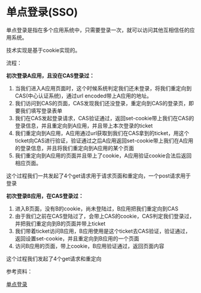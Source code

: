 # 单点登录(SSO)

单点登录是指在多个应用系统中，只需要登录一次，就可以访问其他互相信任的应用系统。

技术实现是基于cookie实现的。

流程：

**初次登录A应用，且没在CAS登录过：**

1. 当我们进入A应用页面时，这个时候系统判定我们还未登录，将我们重定向到CAS(中心认证系统)，通过url encoded带上A应用的地址。
2. 我们访问到CAS的页面，CAS发现我们还没登录，重定向到CAS的登录页，即要我们填写登录表单
3. 我们在CAS发起登录请求，CAS验证通过，返回set-cookie带上我们在CAS的登录信息，并且重定向到A应用，并且带上本次登录的ticket
4. 我们重定向到A应用，A应用通过url获取到我们在CAS拿到的ticket，用这个ticket向CAS进行验证，验证通过之后A应用返回set-cookie带上我们在A应用的登录信息，并且将我们重定向到A应用的某个页面
5. 我们重定向到A应用的页面并且带上了cookie，A应用验证cookie合法后返回相应页面。

这个过程我们一共发起了4个get请求用于请求页面和重定向，一个post请求用于登录

**初次登录B应用，在CAS登录过：**

1. 进入B页面，没有B的cookie，尚未登陆过，B应用把我们重定向到CAS
2. 由于我们之前在CAS登陆过了，会带上CAS的cookie，CAS判定我们登录过，并把我们重定向到B的页面并带上ticket
3. 我们带着ticket访问B应用，B应用使用是这个ticket去CAS验证，验证通过，返回设置set-cookie，并且重定向到B应用的一个页面
4. 访问B应用的页面，带上cookie，B应用验证通过，返回页面内容

这个过程我们发起了4个get请求和重定向



参考资料：

[单点登录](https://developer.aliyun.com/article/636281)